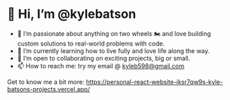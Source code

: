 # 👋 Hi, I’m @kylebatson  

- 👀 I’m passionate about anything on two wheels 🏍️ and love building custom solutions to real-world problems with code.  
- 🌱 I’m currently learning how to live fully and love life along the way.  
- 💞️ I’m open to collaborating on exciting projects, big or small.  
- 📫 How to reach me: try my email @ kyleb598@gmail.com 


Get to know me a bit more: https://personal-react-website-iksr7qw9s-kyle-batsons-projects.vercel.app/
